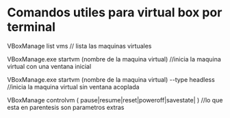 # Comandos utiles para virtual box por terminal

VBoxManage list vms 
// lista las maquinas virtuales

VBoxManage.exe startvm (nombre de la maquina virtual)
//inicia la maquina virtual con una ventana inicial

VBoxManage.exe startvm (nombre de la maquina virtual) --type headless
//inicia la maquina virtual sin ventana acoplada

VBoxManage controlvm  ( pause|resume|reset|poweroff|savestate| )
//lo que esta en parentesis son parametros extras
